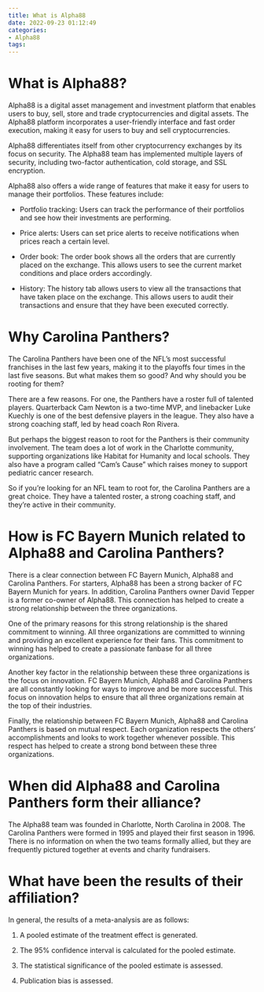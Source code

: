 ```yaml
---
title: What is Alpha88
date: 2022-09-23 01:12:49
categories:
- Alpha88
tags:
---
```



#  What is Alpha88?

Alpha88 is a digital asset management and investment platform that enables users to buy, sell, store and trade cryptocurrencies and digital assets. The Alpha88 platform incorporates a user-friendly interface and fast order execution, making it easy for users to buy and sell cryptocurrencies.

Alpha88 differentiates itself from other cryptocurrency exchanges by its focus on security. The Alpha88 team has implemented multiple layers of security, including two-factor authentication, cold storage, and SSL encryption.

Alpha88 also offers a wide range of features that make it easy for users to manage their portfolios. These features include:

* Portfolio tracking: Users can track the performance of their portfolios and see how their investments are performing.

* Price alerts: Users can set price alerts to receive notifications when prices reach a certain level.

* Order book: The order book shows all the orders that are currently placed on the exchange. This allows users to see the current market conditions and place orders accordingly.

* History: The history tab allows users to view all the transactions that have taken place on the exchange. This allows users to audit their transactions and ensure that they have been executed correctly.

#  Why Carolina Panthers?

The Carolina Panthers have been one of the NFL’s most successful franchises in the last few years, making it to the playoffs four times in the last five seasons. But what makes them so good? And why should you be rooting for them?

There are a few reasons. For one, the Panthers have a roster full of talented players. Quarterback Cam Newton is a two-time MVP, and linebacker Luke Kuechly is one of the best defensive players in the league. They also have a strong coaching staff, led by head coach Ron Rivera.

But perhaps the biggest reason to root for the Panthers is their community involvement. The team does a lot of work in the Charlotte community, supporting organizations like Habitat for Humanity and local schools. They also have a program called “Cam’s Cause” which raises money to support pediatric cancer research.

So if you’re looking for an NFL team to root for, the Carolina Panthers are a great choice. They have a talented roster, a strong coaching staff, and they’re active in their community.

#  How is FC Bayern Munich related to Alpha88 and Carolina Panthers?

There is a clear connection between FC Bayern Munich, Alpha88 and Carolina Panthers. For starters, Alpha88 has been a strong backer of FC Bayern Munich for years. In addition, Carolina Panthers owner David Tepper is a former co-owner of Alpha88. This connection has helped to create a strong relationship between the three organizations.

One of the primary reasons for this strong relationship is the shared commitment to winning. All three organizations are committed to winning and providing an excellent experience for their fans. This commitment to winning has helped to create a passionate fanbase for all three organizations.

Another key factor in the relationship between these three organizations is the focus on innovation. FC Bayern Munich, Alpha88 and Carolina Panthers are all constantly looking for ways to improve and be more successful. This focus on innovation helps to ensure that all three organizations remain at the top of their industries.

Finally, the relationship between FC Bayern Munich, Alpha88 and Carolina Panthers is based on mutual respect. Each organization respects the others’ accomplishments and looks to work together whenever possible. This respect has helped to create a strong bond between these three organizations.

#  When did Alpha88 and Carolina Panthers form their alliance?

The Alpha88 team was founded in Charlotte, North Carolina in 2008. The Carolina Panthers were formed in 1995 and played their first season in 1996. There is no information on when the two teams formally allied, but they are frequently pictured together at events and charity fundraisers.

#  What have been the results of their affiliation?

In general, the results of a meta-analysis are as follows:

1. A pooled estimate of the treatment effect is generated.

2. The 95% confidence interval is calculated for the pooled estimate.

3. The statistical significance of the pooled estimate is assessed.

4. Publication bias is assessed.